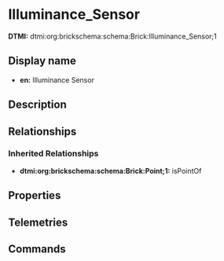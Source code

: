 # Illuminance_Sensor
**DTMI:** dtmi:org:brickschema:schema:Brick:Illuminance_Sensor;1
## Display name
- **en:** Illuminance Sensor
## Description
## Relationships
### Inherited Relationships
* **dtmi:org:brickschema:schema:Brick:Point;1:** isPointOf
## Properties
## Telemetries
## Commands
